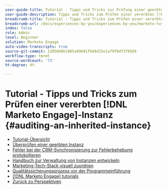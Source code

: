 ```yaml
---
user-guide-title: Tutorial - Tipps und Tricks zur Prüfung einer geerbten Instanz
user-guide-description: Tipps und Tricks zum Prüfen einer vererbten [!DNL Marketo Engage] Instanz
breadcrumb-title: Tutorial - Tipps und Tricks zum Prüfen einer vererbten [!DNL Marketo Engage] Instanz
breadcrumb-url: /docs/experiences-by-you/experiences-by-you/marketo-tutorial-inherited-instance/overview.html
index: false
role: Admin
level: Beginner
solution: Marketo Engage
auto-video-transcripts: true
source-git-commit: 1205848b1985a99b91f9d4d25e1a79f0df379589
workflow-type: tm+mt
source-wordcount: '73'
ht-degree: 4%

---
```



# Tutorial - Tipps und Tricks zum Prüfen einer vererbten [!DNL Marketo Engage]-Instanz {#auditing-an-inherited-instance}

+ [Tutorial-Übersicht](/help/marketo-tutorial-inherited-instance/overview.md)
+ [Überprüfen einer geerbten Instanz](/help/marketo-tutorial-inherited-instance/audit-an-inherted-instance.md)
+ [Fehler bei der CRM-Synchronisierung zur Fehlerbehebung protokollieren](/help/marketo-tutorial-inherited-instance/log-crm-sync-errors-for-easy-troubleshooting.md)
+ [Handbuch zur Verwaltung von Instanzen entwickeln](/help/marketo-tutorial-inherited-instance/develop-an-instance-governance-guide.md)
+ [Marketing-Tech-Stack visuell zuordnen](/help/marketo-tutorial-inherited-instance/create-a-visual-data-flow-diagram.md)
+ [Qualitätssicherungsprozess vor der Programmeinführung](/help/marketo-tutorial-inherited-instance/essential-program-pre-launch-qa.md)
+ [[!DNL Marketo Engage] tutorials](https://experienceleague.adobe.com/docs/marketo-learn/tutorials/overview.html?lang=de)
+ [Zurück zu Perspektiven](https://experienceleague.adobe.com/en/perspectives?lang=en#f-el_product=Marketo%20Engage&amp;aq=((%40el_contenttype%20NOT%20%22Community%7CUser%22)%20AND%20(%40el_contenttype%3D%22perspective%22)))